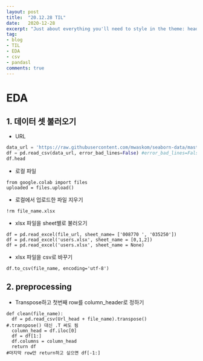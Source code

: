```yaml
---
layout: post
title:  "20.12.28 TIL"
date:   2020-12-28
excerpt: "Just about everything you'll need to style in the theme: headings, paragraphs, blockquotes, tables, code blocks, and more."
tag:
- blog
- TIL
- EDA
- csv
- pandasl
comments: true
---
```


# EDA 

## 1. 데이터 셋 불러오기

* URL

```python
data_url = 'https://raw.githubusercontent.com/mwaskom/seaborn-data/master/car_crashes.csv'
df = pd.read_csv(data_url, error_bad_lines=False) #error_bad_lines=False: 오류나는 데이터는 불러오지 않음
df.head
```

* 로컬 파일

```
from google.colab import files
uploaded = files.upload()
```
* 로컬에서 업로드한 파일 지우기     
```
!rm file_name.xlsx 
```

* xlsx 파일을 sheet별로 불러오기
```
df = pd.read_excel(file_url, sheet_name= ['008770 ', '035250'])
df = pd.read_excel('users.xlsx', sheet_name = [0,1,2])
df = pd.read_excel('users.xlsx', sheet_name = None)      
```
* xlsx 파일을 csv로 바꾸기
```
df.to_csv(file_name, encoding='utf-8')
```

## 2. preprocessing
* Transpose하고 첫번째 row를 column_header로 정하기
```
def clean(file_name):
  df = pd.read_csv(Url_head + file_name).transpose()                           #.transpose() 대신 .T 써도 됨
  column_head = df.iloc[0]
  df = df[1:]
  df.columns = column_head
  return df                                                                    #마지막 row만 return하고 싶으면 df[-1:]
```
